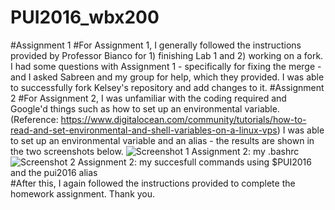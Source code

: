 # PUI2016_wbx200
#Assignment 1
#For Assignment 1, I generally followed the instructions provided by Professor Bianco for 1) finishing Lab 1 and 2) working on a fork.  I had some questions with Assignment 1 - specifically for fixing the merge - and I asked Sabreen and my group for help, which they provided.  I was able to successfully fork Kelsey's repository and add changes to it.
#Assignment 2
#For Assignment 2, I was unfamiliar with the coding required and Google'd things such as how to set up an environmental variable. (Reference: https://www.digitalocean.com/community/tutorials/how-to-read-and-set-environmental-and-shell-variables-on-a-linux-vps)  I was able to set up an environmental variable and an alias - the results are shown in the two screenshots below.
![Screenshot 1 Assignment 2: my .bashrc](https://github.com/wbx200/PUI2016_wbx200/blob/master/HW1_wbx200/HW1.1.PNG)
![Screenshot 2 Assignment 2: my succesfull commands using $PUI2016 and the pui2016 alias](https://github.com/wbx200/PUI2016_wbx200/blob/master/HW1_wbx200/HW1.2.PNG)
#After this, I again followed the instructions provided to complete the homework assignment.  Thank you.
